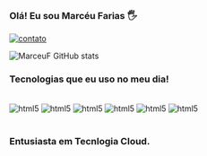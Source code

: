 ### Olá! Eu sou Marcéu Farias 🖐️


[![contato](https://img.shields.io/badge/LinkedIn-0077B5?style=for-the-badge&logo=linkedin&logoColor=white)](https://www.linkedin.com/in/marceufarias/)

![MarceuF GitHub stats](https://github-readme-stats.vercel.app/api?username=marceuf&show_icons=true&theme=dracula)

### Tecnologias que eu uso no meu dia!

<div style="display: inline_block"><br/>
    <img alain="center" alt="html5"src="https://img.shields.io/badge/HTML5-E34F26?style=for-the-badge&logo=html5&logoColor=white"/>
<img alain="center" alt="html5"src="https://img.shields.io/badge/CSS3-1572B6?style=for-the-badge&logo=css3&logoColor=white"/>
    <img alain="center" alt="html5"src="https://img.shields.io/badge/Python-14354C?style=for-the-badge&logo=python&logoColor=white"/>
    <img alain="center" alt="html5"src="https://img.shields.io/badge/PHP-777BB4?style=for-the-badge&logo=php&logoColor=white"/>
    <img alain="center" alt="html5"src="https://img.shields.io/badge/Amazon_AWS-232F3E?style=for-the-badge&logo=amazon-aws&logoColor=white"/>
    <img alain="center" alt="html5"src="https://img.shields.io/badge/Ubuntu-E95420?style=for-the-badge&logo=ubuntu&logoColor=white"/>
</div><br/>

### Entusiasta em Tecnlogia Cloud.
